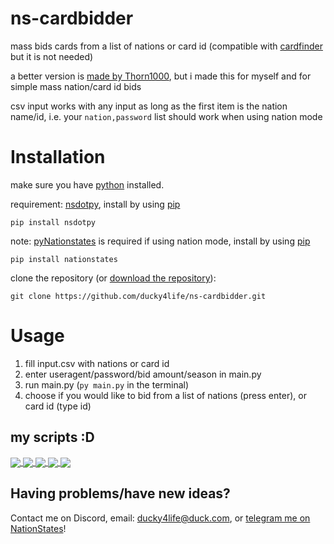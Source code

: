 # ns-cardbidder

mass bids cards from a list of nations or card id (compatible with [cardfinder](https://github.com/ducky4life/ns-cardfinder) but it is not needed)

a better version is [made by Thorn1000](https://github.com/Thorn1000/Mass-Place-Bids), but i made this for myself and for simple mass nation/card id bids

csv input works with any input as long as the first item is the nation name/id, i.e. your `nation,password` list should work when using nation mode

# Installation

make sure you have [python](https://www.python.org/downloads/) installed.

requirement: [nsdotpy](https://github.com/audreyreal/NSDotPy), install by using [pip](https://pip.pypa.io/en/stable/installation/)

```
pip install nsdotpy
```

note: [pyNationstates](https://github.com/DolphDev/pynationstates) is required if using nation mode, install by using [pip](https://pip.pypa.io/en/stable/installation/)

```
pip install nationstates
```

clone the repository (or [download the repository](https://github.com/ducky4life/ns-cardbidder/archive/refs/heads/main.zip)):
```
git clone https://github.com/ducky4life/ns-cardbidder.git
```

# Usage

1. fill input.csv with nations or card id
2. enter useragent/password/bid amount/season in main.py
3. run main.py (`py main.py` in the terminal)
4. choose if you would like to bid from a list of nations (press enter), or card id (type id)

## my scripts :D

<a href="https://github.com/ducky4life/ns-detag">
  <img align="center" src="https://ducky4life.vercel.app/api/pin/?username=ducky4life&repo=ns-detag&theme=algolia&border_color=b0ffff&title_color=b0ffff" />
</a>
<a href="https://github.com/ducky4life/ns-blender">
  <img align="center" src="https://ducky4life.vercel.app/api/pin/?username=ducky4life&repo=ns-blender&theme=algolia&border_color=b0ffff&title_color=b0ffff" />
</a>
<a href="https://github.com/ducky4life/ns-zombie">
  <img align="center" src="https://ducky4life.vercel.app/api/pin/?username=ducky4life&repo=ns-zombie&theme=algolia&border_color=b0ffff&title_color=b0ffff" />
</a>
<a href="https://github.com/ducky4life/ns-cardfinder">
  <img align="center" src="https://ducky4life.vercel.app/api/pin/?username=ducky4life&repo=ns-cardfinder&theme=algolia&border_color=b0ffff&title_color=b0ffff" />
</a>
<a href="https://github.com/ducky4life/ns-cardbidder">
  <img align="center" src="https://ducky4life.vercel.app/api/pin/?username=ducky4life&repo=ns-cardbidder&theme=algolia&border_color=b0ffff&title_color=b0ffff" />
</a>

## Having problems/have new ideas?

Contact me on Discord, email: ducky4life@duck.com, or [telegram me on NationStates](https://www.nationstates.net/page=compose_telegram?tgto=ducky)!
